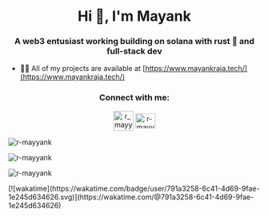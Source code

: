 <h1 align="center">Hi 👋, I'm Mayank</h1>
<h3 align="center">A web3 entusiast working building on solana with rust 🦀 and full-stack dev</h3>

- 👨‍💻 All of my projects are available at [https://www.mayankraja.tech/](https://www.mayankraja.tech/)

<h3 align="center">Connect with me:</h3>
<p align="center">
<a href="https://x.com/r_mayyank" target="blank"><img align="center" src="https://uxwing.com/wp-content/themes/uxwing/download/brands-and-social-media/x-social-media-round-icon.png" alt="r_mayynk" height="40" width="40" /></a>
<a href="https://linkedin.com/in/r-mayyank" target="blank"><img align="center" src="https://raw.githubusercontent.com/rahuldkjain/github-profile-readme-generator/master/src/images/icons/Social/linked-in-alt.svg" alt="r-mayyank" height="30" width="40" /></a>
</p>

<p><img align="center" src="https://github-readme-streak-stats.herokuapp.com/?user=r-mayyank&" alt="r-mayyank" /></p>
<p><img align="center" src="https://wakatime.com/badge/user/791a3258-6c41-4d69-9fae-1e245d634626.svg" alt="r-mayyank" /></p>
<p><img align="center" src="https://wakatime.com/badge/user/791a3258-6c41-4d69-9fae-1e245d634626.svg" alt="r-mayyank" /></p>
[![wakatime](https://wakatime.com/badge/user/791a3258-6c41-4d69-9fae-1e245d634626.svg)](https://wakatime.com/@791a3258-6c41-4d69-9fae-1e245d634626)

